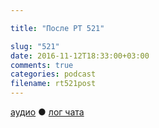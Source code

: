 ```yaml
---

title: "После РТ 521"

slug: "521"
date: 2016-11-12T18:33:00+03:00
comments: true
categories: podcast
filename: rt521post
---
```

[аудио](http://cdn.radio-t.com/rt521post.mp3) ● [лог чата](http://chat.radio-t.com/logs/radio-t-521.html)
<audio src="http://cdn.radio-t.com/rt521post.mp3" preload="none"/>

